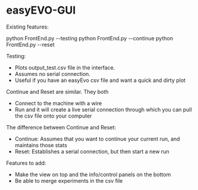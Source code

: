 # easyEVO-GUI

Existing features:

python FrontEnd.py --testing
python FrontEnd.py --continue
python FrontEnd.py --reset

Testing:
- Plots output_test.csv file in the interface. 
- Assumes no serial connection.
- Useful if you have an easyEvo csv file and want a quick and dirty plot

Continue and Reset are similar. They both
- Connect to the machine with a wire
- Run and it will create a live serial connection through which you can pull the csv file onto your computer

The difference between Continue and Reset:
- Continue: Assumes that you want to continue your current run, and maintains those stats
- Reset: Establishes a serial connection, but then start a new run

Features to add:
- Make the view on top and the info/control panels on the bottom
- Be able to merge experiments in the csv file